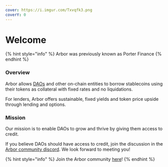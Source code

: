 ```yaml
---
cover: https://i.imgur.com/Txvqfk3.png
coverY: 0
---
```


# Welcome

{% hint style="info" %}
Arbor was previously known as Porter Finance
{% endhint %}

### Overview

Arbor allows [DAOs](https://ethereum.org/en/dao/) and other on-chain entities to borrow stablecoins using their tokens as collateral with fixed rates and no liquidations.

For lenders, Arbor offers sustainable, fixed yields and token price upside through lending and options.

### Mission

Our mission is to enable DAOs to grow and thrive by giving them access to credit.

If you believe DAOs should have access to credit, join the discussion in the [Arbor community discord](https://discord.com/invite/MSb5xKFdf6). We look forward to meeting you!

{% hint style="info" %}
Join the Arbor community [here](https://discord.com/invite/MSb5xKFdf6)!
{% endhint %}
